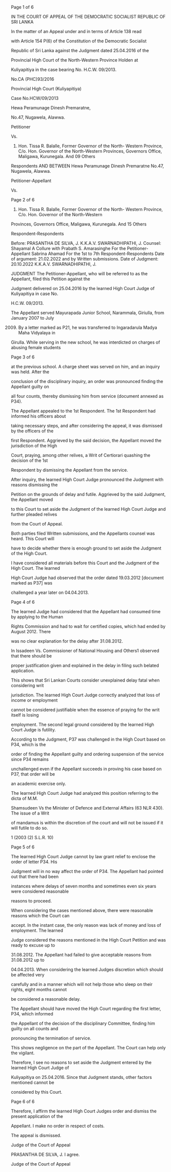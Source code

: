 Page 1 of 6

IN THE COURT OF APPEAL OF THE DEMOCRATIC SOCIALIST REPUBLIC OF SRI LANKA

In the matter of an Appeal under and in terms of Article 138 read

with Article 154 P(6) of the Constitution of the Democratic Socialist

Republic of Sri Lanka against the Judgment dated 25.04.2016 of the

Provincial High Court of the North-Western Province Holden at

Kuliyapitiya in the case bearing No. H.C.W. 09/2013.

No.CA (PHC)93/2016

Provincial High Court (Kuliyapitiya)

Case No.HCW/09/2013

Hewa Peramunage Dinesh Premaratne,

No.47, Nugawela, Alawwa.

Petitioner

Vs.

1. Hon. Tissa R. Balalle, Former Governor of the North- Western Province, C/o. Hon. Governor of the North-Western Provinces, Governors Office, Maligawa, Kurunegala. And 09 Others

Respondents AND BETWEEN Hewa Peramunage Dinesh Premaratne No.47, Nugawela, Alawwa.

Petitioner-Appellant

Vs.

Page 2 of 6

1. Hon. Tissa R. Balalle, Former Governor of the North- Western Province, C/o. Hon. Governor of the North-Western

Provinces, Governors Office, Maligawa, Kurunegala. And 15 Others

Respondent-Respondents

Before: PRASANTHA DE SILVA, J. K.K.A.V. SWARNADHIPATHI, J. Counsel: Shayamal A Collure with Prabath S. Amarasinghe For the Petitioner-Appellant Sabrina Ahamad For the 1st to 7th Respondent-Respondents Date of argument: 21.02.2022 and by Written submissions. Date of Judgment: 20.10.2022 K.K.A.V. SWARNADHIPATHI, J.

JUDGMENT The Petitioner-Appellant, who will be referred to as the Appellant, filed this Petition against the

Judgment delivered on 25.04.2016 by the learned High Court Judge of Kuliyapitiya in case No.

H.C.W. 09/2013.

The Appellant served Mayurapada Junior School, Narammala, Giriulla, from January 2007 to July

2009. By a letter marked as P21, he was transferred to Ingaradarula Madya Maha Vidyalaya in

Girulla. While serving in the new school, he was interdicted on charges of abusing female students

Page 3 of 6

at the previous school. A charge sheet was served on him, and an inquiry was held. After the

conclusion of the disciplinary inquiry, an order was pronounced finding the Appellant guilty on

all four counts, thereby dismissing him from service (document annexed as P34).

The Appellant appealed to the 1st Respondent. The 1st Respondent had informed his officers about

taking necessary steps, and after considering the appeal, it was dismissed by the officers of the

first Respondent. Aggrieved by the said decision, the Appellant moved the jurisdiction of the High

Court, praying, among other relives, a Writ of Certiorari quashing the decision of the 1st

Respondent by dismissing the Appellant from the service.

After inquiry, the learned High Court Judge pronounced the Judgment with reasons dismissing the

Petition on the grounds of delay and futile. Aggrieved by the said Judgment, the Appellant moved

to this Court to set aside the Judgment of the learned High Court Judge and further pleaded relives

from the Court of Appeal.

Both parties filed Written submissions, and the Appellants counsel was heard. This Court will

have to decide whether there is enough ground to set aside the Judgment of the High Court.

I have considered all materials before this Court and the Judgment of the High Court. The learned

High Court Judge had observed that the order dated 19.03.2012 [document marked as P37] was

challenged a year later on 04.04.2013.

Page 4 of 6

The learned Judge had considered that the Appellant had consumed time by applying to the Human

Rights Commission and had to wait for certified copies, which had ended by August 2012. There

was no clear explanation for the delay after 31.08.2012.

In Issadeen Vs. Commissioner of National Housing and Others1 observed that there should be

proper justification given and explained in the delay in filing such belated application.

This shows that Sri Lankan Courts consider unexplained delay fatal when considering writ

jurisdiction. The learned High Court Judge correctly analyzed that loss of income or employment

cannot be considered justifiable when the essence of praying for the writ itself is losing

employment. The second legal ground considered by the learned High Court Judge is futility.

According to the Judgment, P37 was challenged in the High Court based on P34, which is the

order of finding the Appellant guilty and ordering suspension of the service since P34 remains

unchallenged even if the Appellant succeeds in proving his case based on P37, that order will be

an academic exercise only.

The learned High Court Judge had analyzed this position referring to the dicta of M.M.

Shamsudeen Vs the Minister of Defence and External Affairs (63 NLR 430). The issue of a Writ

of mandamus is within the discretion of the court and will not be issued if it will futile to do so.

1 (2003 (2) S.L.R. 10)

Page 5 of 6

The learned High Court Judge cannot by law grant relief to enclose the order of letter P34. His

Judgment will in no way affect the order of P34. The Appellant had pointed out that there had been

instances where delays of seven months and sometimes even six years were considered reasonable

reasons to proceed.

When considering the cases mentioned above, there were reasonable reasons which the Court can

accept. In the instant case, the only reason was lack of money and loss of employment. The learned

Judge considered the reasons mentioned in the High Court Petition and was ready to excuse up to

31.08.2012. The Appellant had failed to give acceptable reasons from 31.08.2012 up to

04.04.2013. When considering the learned Judges discretion which should be affected very

carefully and in a manner which will not help those who sleep on their rights, eight months cannot

be considered a reasonable delay.

The Appellant should have moved the High Court regarding the first letter, P34, which informed

the Appellant of the decision of the disciplinary Committee, finding him guilty on all counts and

pronouncing the termination of service.

This shows negligence on the part of the Appellant. The Court can help only the vigilant.

Therefore, I see no reasons to set aside the Judgment entered by the learned High Court Judge of

Kuliyapitiya on 25.04.2016. Since that Judgment stands, other factors mentioned cannot be

considered by this Court.

Page 6 of 6

Therefore, I affirm the learned High Court Judges order and dismiss the present application of the

Appellant. I make no order in respect of costs.

The appeal is dismissed.

Judge of the Court of Appeal

PRASANTHA DE SILVA, J. I agree.

Judge of the Court of Appeal
